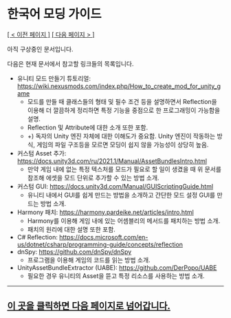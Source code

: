 # 한국어 모딩 가이드
<ins>[[ < 이전 페이지 ]](./dev-1.md)</ins> <ins>[[ 다음 페이지 > ]](./dev-3.md)</ins>

아직 구상중인 문서입니다.

다음은 현재 문서에서 참고할 링크들의 목록입니다.

* 유니티 모드 만들기 튜토리얼: https://wiki.nexusmods.com/index.php/How_to_create_mod_for_unity_game
    * 모드를 만들 때 클래스들의 형태 및 필수 조건 등을 설명하면서 Reflection을 이용해 더 깔끔하게 정리하면 특정 기능을 중점으로 한 프로그래밍이 가능함을 설명.
    * Reflection 및 Attribute에 대한 소개 또한 포함.
    * +) 독자의 Unity 엔진 자체에 대한 이해도가 중요함. Unity 엔진이 작동하는 방식, 게임의 파일 구조등을 모르면 모딩이 쉽지 않을 가능성이 상당히 높음.
* 커스텀 Asset 추가: https://docs.unity3d.com/ru/2021.1/Manual/AssetBundlesIntro.html
    * 만약 게임 내에 없는 특정 텍스처를 모드가 필요로 할 일이 생겼을 때 위 문서를 참조해 에셋을 모드 단위로 추가할 수 있는 방법 소개.
* 커스텀 GUI: https://docs.unity3d.com/Manual/GUIScriptingGuide.html
    * 유니티 내에서 GUI를 쉽게 만드는 방법을 소개하고 간단한 모드 설정 GUI를 만드는 방법 소개.
* Harmony 패치: https://harmony.pardeike.net/articles/intro.html
    * Harmony를 이용해 게임 내에 있는 어셈블리의 메서드를 패치하는 방법 소개.
    * 패치의 원리에 대한 설명 또한 포함.
* C# Reflection: https://docs.microsoft.com/en-us/dotnet/csharp/programming-guide/concepts/reflection
* dnSpy: https://github.com/dnSpy/dnSpy
    * 프로그램을 이용해 게임의 코드를 읽는 방법 소개.
* UnityAssetBundleExtractor (UABE): https://github.com/DerPopo/UABE
    * 필요한 경우 유니티의 Asset을 뜯고 특정 리소스를 사용하는 방법 소개.

---

## [이 곳을 클릭하면 다음 페이지로 넘어갑니다.](./dev-3.md)